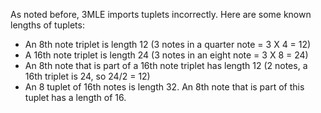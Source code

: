 As noted before, 3MLE imports tuplets incorrectly.  Here are some known lengths of tuplets:

* An 8th note triplet is length 12 (3 notes in a quarter note = 3 X 4 = 12)
* A 16th note triplet is length 24 (3 notes in an eight note = 3 X 8 = 24)
* An 8th note that is part of a 16th note triplet has length 12 (2 notes, a 16th triplet is 24, so 24/2 = 12)
* An 8 tuplet of 16th notes is length 32. An 8th note that is part of this tuplet has a length of 16.
